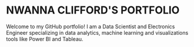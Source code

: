 # NWANNA CLIFFORD'S PORTFOLIO
Welcome to my GitHub portfolio! 
I am a Data Scientist and Electronics Engineer specializing in data analytics, machine learning and visualizations tools like Power BI and Tableau. 
